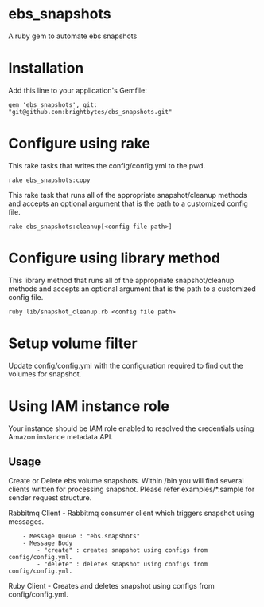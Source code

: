 ebs_snapshots
=============

A ruby gem to automate ebs snapshots

# Installation
Add this line to your application's Gemfile:

    gem 'ebs_snapshots', git: "git@github.com:brightbytes/ebs_snapshots.git"

# Configure using rake
This rake tasks that writes the config/config.yml to the pwd.

    rake ebs_snapshots:copy

This rake task that runs all of the appropriate snapshot/cleanup methods and accepts an optional argument that is the path to a customized config file.

    rake ebs_snapshots:cleanup[<config file path>]

# Configure using library method
This library method that runs all of the appropriate snapshot/cleanup methods and accepts an optional argument that is the path to a customized config file.

    ruby lib/snapshot_cleanup.rb <config file path>

# Setup volume filter
Update config/config.yml with the configuration required to find out the volumes for snapshot.

# Using IAM instance role
Your instance should be IAM role enabled to resolved the credentials using Amazon instance metadata API.

## Usage
Create or Delete ebs volume snapshots. Within /bin you will find several clients written for processing snapshot.
Please refer examples/*.sample for sender request structure.

Rabbitmq Client
    - Rabbitmq consumer client which triggers snapshot using messages.

        - Message Queue : "ebs.snapshots"
        - Message Body
            - "create" : creates snapshot using configs from config/config.yml.
            - "delete" : deletes snapshot using configs from config/config.yml.

Ruby Client
    - Creates and deletes snapshot using configs from config/config.yml.
